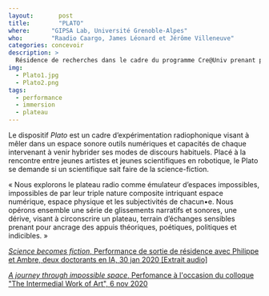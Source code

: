 ```yaml
---
layout:		  post
title:  	  "PLATO"
where:      "GIPSA Lab, Université Grenoble-Alpes"
who:        "Raadio Caargo, James Léonard et Jérôme Villeneuve"
categories: concevoir
description: >
  Résidence de recherches dans le cadre du programme Cre@Univ prenant pour champs d'investigation le plateau de radio comme plateau de jeux.
img:
  - Plato1.jpg
  - Plato2.png
tags:
  - performance
  - immersion
  - plateau
---
```


Le dispositif *Plato* est un cadre d’expérimentation radiophonique visant à mêler dans un espace sonore outils numériques et capacités de chaque intervenant à venir hybrider ses modes de discours habituels. Placé à la rencontre entre jeunes artistes et jeunes scientifiques en robotique, le Plato se demande si un scientifique sait faire de la science-fiction. 

« Nous explorons le plateau radio comme émulateur d’espaces impossibles, impossibles de par leur triple nature composite intriquant espace numérique, espace physique et les subjectivités de chacun•e. Nous opérons ensemble une série de glissements narratifs et sonores, une dérive, visant à circonscrire un plateau, terrain d’échanges sensibles prenant pour ancrage des appuis théoriques, poétiques, politiques et indicibles. »

[*Science becomes fiction*, Performance de sortie de résidence avec Philippe et Ambre, deux doctorants en IA, 30 jan 2020 [Extrait audio]](https://archive.org/details/plto04extrait)

[*A journey through impossible space*, Perfomance à l'occasion du colloque "The Intermedial Work of Art", 6 nov 2020](https://archive.org/details/plato-a-journey-through-impossible-spaces)

